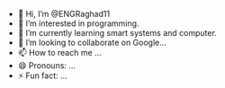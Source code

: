 - 👋 Hi, I’m @ENGRaghad11
- 👀 I’m interested in programming.
- 🌱 I’m currently learning smart systems and computer.
- 💞️ I’m looking to collaborate on Google...
- 📫 How to reach me ...
- 😄 Pronouns: ...
- ⚡ Fun fact: ...

<!---
ENGRaghad11/ENGRaghad11 is a ✨ special ✨ repository because its `README.md` (this file) appears on your GitHub profile.
You can click the Preview link to take a look at your changes.
--->
